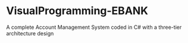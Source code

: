 # VisualProgramming-EBANK
A complete Account Management System coded in C# with a three-tier architecture design
